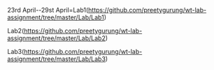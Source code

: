 23rd April--29st April=Lab1(https://github.com/preetygurung/wt-lab-assignment/tree/master/Lab/Lab1)

Lab2(https://github.com/preetygurung/wt-lab-assignment/tree/master/Lab/Lab2)

Lab3(https://github.com/preetygurung/wt-lab-assignment/tree/master/Lab/Lab3)
